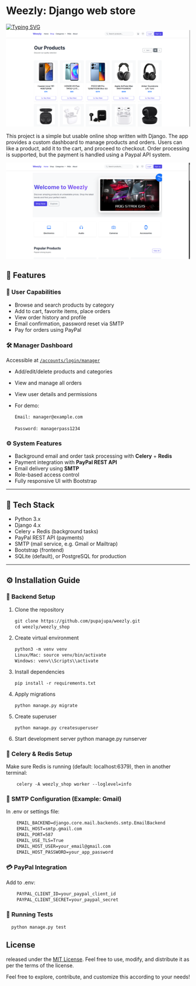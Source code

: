 # Weezly: Django web store

[![Typing SVG](https://readme-typing-svg.herokuapp.com?color=%2336BCF7&lines=Maksim+Antikhovitch+)](https://git.io/typing-svg)
![Screenshot 2022-01-09 at 17-04-55 Django Online Shop](/weezly_shop/online_shop/static/images/store.png)

This project is a simple but usable online shop written with Django. The app provides a custom dashboard to manage products and orders. Users can like a product, add it to the cart, and proceed to checkout. Order processing is supported, but the payment is handled using a Paypal API system.

![Preview](/weezly_shop/online_shop/static/images/preview.png)

## 🚀 Features

### 👤 User Capabilities

-   Browse and search products by category
-   Add to cart, favorite items, place orders
-   View order history and profile
-   Email confirmation, password reset via SMTP
-   Pay for orders using PayPal

### 🛠️ Manager Dashboard

Accessible at [`/accounts/login/manager`](http://127.0.0.1:8000/accounts/login/manager)

-   Add/edit/delete products and categories
-   View and manage all orders
-   View user details and permissions
-   For demo:

        Email: manager@example.com

        Password: managerpass1234

### ⚙️ System Features

-   Background email and order task processing with **Celery** + **Redis**
-   Payment integration with **PayPal REST API**
-   Email delivery using **SMTP**
-   Role-based access control
-   Fully responsive UI with Bootstrap

---

## 🧱 Tech Stack

-   Python 3.x
-   Django 4.x
-   Celery + Redis (background tasks)
-   PayPal REST API (payments)
-   SMTP (mail service, e.g. Gmail or Mailtrap)
-   Bootstrap (frontend)
-   SQLite (default), or PostgreSQL for production

---

## ⚙️ Installation Guide

### 🔧 Backend Setup

1.  Clone the repository

        git clone https://github.com/pupajupa/weezly.git
        cd weezly/weezly_shop

2.  Create virtual environment

        python3 -m venv venv
        Linux/Mac: source venv/bin/activate
        Windows: venv\\Scripts\\activate

3.  Install dependencies

        pip install -r requirements.txt

4.  Apply migrations

        python manage.py migrate

5.  Create superuser

        python manage.py createsuperuser

6.  Start development server
    python manage.py runserver

### 🔁 Celery & Redis Setup

Make sure Redis is running (default: localhost:6379), then in another terminal:

        celery -A weezly_shop worker --loglevel=info

### 💌 SMTP Configuration (Example: Gmail)

In .env or settings file:

        EMAIL_BACKEND=django.core.mail.backends.smtp.EmailBackend
        EMAIL_HOST=smtp.gmail.com
        EMAIL_PORT=587
        EMAIL_USE_TLS=True
        EMAIL_HOST_USER=your_email@gmail.com
        EMAIL_HOST_PASSWORD=your_app_password

### 💳 PayPal Integration

Add to .env:

        PAYPAL_CLIENT_ID=your_paypal_client_id
        PAYPAL_CLIENT_SECRET=your_paypal_secret

### 🧪 Running Tests

      python manage.py test

## License

released under the [MIT License](LICENSE). Feel free to use, modify, and distribute it as per the terms of the license.

Feel free to explore, contribute, and customize this according to your needs!
